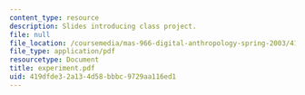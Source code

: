 ```yaml
---
content_type: resource
description: Slides introducing class project.
file: null
file_location: /coursemedia/mas-966-digital-anthropology-spring-2003/419dfde32a134d58bbbc9729aa116ed1_experiment.pdf
file_type: application/pdf
resourcetype: Document
title: experiment.pdf
uid: 419dfde3-2a13-4d58-bbbc-9729aa116ed1
---
```

